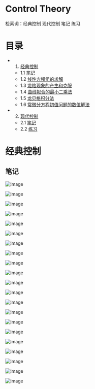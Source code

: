 # Control Theory 
检索词：经典控制 现代控制 笔记 练习

# 目录
* 1. [经典控制](#经典控制)
  * 1.1 [笔记](#笔记)
  * 1.2 [线性方程组的求解](#线性方程组的求解)
  * 1.3 [龙格现象的产生和克服](#龙格现象的产生和克服)
  * 1.4 [曲线拟合的最小二乘法](#曲线拟合的最小二乘法)
  * 1.5 [龙贝格积分法](#龙贝格积分法)
  * 1.6 [常微分方程初值问题的数值解法](#常微分方程初值问题的数值解法)

* 2. [现代控制](#现代控制)
  * 2.1 [笔记](#笔记) 
  * 2.2 [练习](#练习) 

# 经典控制
## 笔记
![image](https://github.com/Robotics-Zhikai/Courses-Code/tree/master/Control%20theory/images/image1.jpeg/rotate/auto)

![image](https://github.com/Robotics-Zhikai/Courses-Code/tree/master/Control%20theory/images/image2.jpeg)

![image](https://github.com/Robotics-Zhikai/Courses-Code/tree/master/Control%20theory/images/image3.jpeg)

![image](https://github.com/Robotics-Zhikai/Courses-Code/tree/master/Control%20theory/images/image4.jpeg)

![image](https://github.com/Robotics-Zhikai/Courses-Code/tree/master/Control%20theory/images/image5.jpeg)

![image](https://github.com/Robotics-Zhikai/Courses-Code/tree/master/Control%20theory/images/image6.jpeg)

![image](https://github.com/Robotics-Zhikai/Courses-Code/tree/master/Control%20theory/images/image7.jpeg)

![image](https://github.com/Robotics-Zhikai/Courses-Code/tree/master/Control%20theory/images/image8.jpeg)

![image](https://github.com/Robotics-Zhikai/Courses-Code/tree/master/Control%20theory/images/image9.jpeg)

![image](https://github.com/Robotics-Zhikai/Courses-Code/tree/master/Control%20theory/images/image10.jpeg)

![image](https://github.com/Robotics-Zhikai/Courses-Code/tree/master/Control%20theory/images/image11.jpeg)

![image](https://github.com/Robotics-Zhikai/Courses-Code/tree/master/Control%20theory/images/image12.jpeg)

![image](https://github.com/Robotics-Zhikai/Courses-Code/tree/master/Control%20theory/images/image13.jpeg)

![image](https://github.com/Robotics-Zhikai/Courses-Code/tree/master/Control%20theory/images/image14.jpeg)

![image](https://github.com/Robotics-Zhikai/Courses-Code/tree/master/Control%20theory/images/image15.jpeg)

![image](https://github.com/Robotics-Zhikai/Courses-Code/tree/master/Control%20theory/images/image16.jpeg)

![image](https://github.com/Robotics-Zhikai/Courses-Code/tree/master/Control%20theory/images/image17.jpeg)

![image](https://github.com/Robotics-Zhikai/Courses-Code/tree/master/Control%20theory/images/image18.jpeg)

![image](https://github.com/Robotics-Zhikai/Courses-Code/tree/master/Control%20theory/images/image19.jpeg)

![image](https://github.com/Robotics-Zhikai/Courses-Code/tree/master/Control%20theory/images/image20.jpeg)

![image](https://github.com/Robotics-Zhikai/Courses-Code/tree/master/Control%20theory/images/image21.jpeg)



